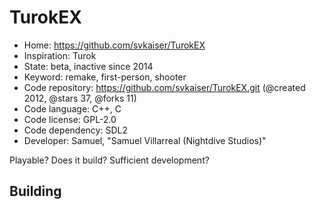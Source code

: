 # TurokEX

- Home: https://github.com/svkaiser/TurokEX
- Inspiration: Turok
- State: beta, inactive since 2014
- Keyword: remake, first-person, shooter
- Code repository: https://github.com/svkaiser/TurokEX.git (@created 2012, @stars 37, @forks 11)
- Code language: C++, C
- Code license: GPL-2.0
- Code dependency: SDL2
- Developer: Samuel, "Samuel Villarreal (Nightdive Studios)"

Playable? Does it build? Sufficient development?

## Building

